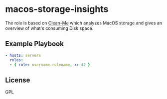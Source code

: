 macos-storage-insights
=========

The role is based on [Clean-Me](https://github.com/Kevin-De-Koninck/Clean-Me) which analyzes MacOS storage and gives an overview of what's consuming Disk space.

Example Playbook
----------------
```yaml
- hosts: servers
  roles:
  - { role: username.rolename, x: 42 }
```

License
-------

GPL
